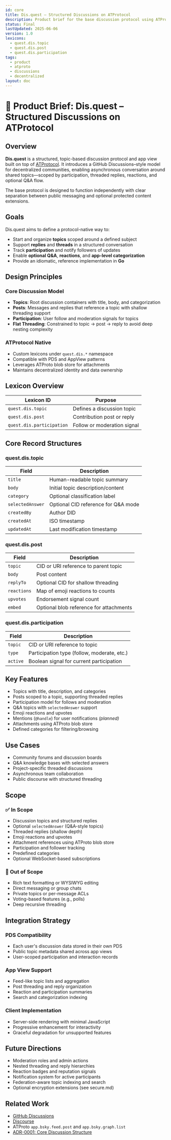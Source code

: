 ```yaml
---
id: core
title: Dis.quest – Structured Discussions on ATProtocol
description: Product brief for the base discussion protocol using ATProtocol with topic-post-participation modeling.
status: Final
lastUpdated: 2025-06-06
version: 1.0
lexicons:
  - quest.dis.topic
  - quest.dis.post
  - quest.dis.participation
tags:
  - product
  - atproto
  - discussions
  - decentralized
layout: doc
---
```


# 🧭 Product Brief: Dis.quest – Structured Discussions on ATProtocol

## Overview
**Dis.quest** is a structured, topic-based discussion protocol and app view built on top of [ATProtocol](https://atproto.com/). It introduces a GitHub Discussions–style model for decentralized communities, enabling asynchronous conversation around shared topics—scoped by participation, threaded replies, reactions, and optional Q&A flow.

The base protocol is designed to function independently with clear separation between public messaging and optional protected content extensions.

## Goals
Dis.quest aims to define a protocol-native way to:
- Start and organize **topics** scoped around a defined subject
- Support **replies** and **threads** in a structured conversation
- Track **participation** and notify followers of updates
- Enable **optional Q&A**, **reactions**, and **app-level categorization**
- Provide an idiomatic, reference implementation in **Go**

## Design Principles

### Core Discussion Model
- **Topics**: Root discussion containers with title, body, and categorization
- **Posts**: Messages and replies that reference a topic with shallow threading support
- **Participation**: User follow and moderation signals for topics
- **Flat Threading**: Constrained to topic → post → reply to avoid deep nesting complexity

### ATProtocol Native
- Custom lexicons under `quest.dis.*` namespace
- Compatible with PDS and AppView patterns
- Leverages ATProto blob store for attachments
- Maintains decentralized identity and data ownership

## Lexicon Overview

| Lexicon ID                | Purpose                          |
| ------------------------- | -------------------------------- |
| `quest.dis.topic`         | Defines a discussion topic       |
| `quest.dis.post`          | Contribution post or reply       |
| `quest.dis.participation` | Follow or moderation signal      |

## Core Record Structures

### quest.dis.topic
| Field           | Description                                    |
| --------------- | ---------------------------------------------- |
| `title`         | Human-readable topic summary                   |
| `body`          | Initial topic description/content              |
| `category`      | Optional classification label                  |
| `selectedAnswer`| Optional CID reference for Q&A mode           |
| `createdBy`     | Author DID                                     |
| `createdAt`     | ISO timestamp                                  |
| `updatedAt`     | Last modification timestamp                    |

### quest.dis.post
| Field      | Description                                       |
| ---------- | ------------------------------------------------- |
| `topic`    | CID or URI reference to parent topic             |
| `body`     | Post content                                      |
| `replyTo`  | Optional CID for shallow threading               |
| `reactions`| Map of emoji reactions to counts                 |
| `upvotes`  | Endorsement signal count                         |
| `embed`    | Optional blob reference for attachments          |

### quest.dis.participation
| Field        | Description                                     |
| ------------ | ----------------------------------------------- |
| `topic`      | CID or URI reference to topic                  |
| `type`       | Participation type (follow, moderate, etc.)    |
| `active`     | Boolean signal for current participation       |

## Key Features

- Topics with title, description, and categories
- Posts scoped to a topic, supporting threaded replies
- Participation model for follows and moderation
- Q&A topics with `selectedAnswer` support
- Emoji reactions and upvotes
- Mentions (`@handle`) for user notifications *(planned)*
- Attachments using ATProto blob store
- Defined categories for filtering/browsing

## Use Cases
- Community forums and discussion boards
- Q&A knowledge bases with selected answers
- Project-specific threaded discussions
- Asynchronous team collaboration
- Public discourse with structured threading

## Scope

### ✅ In Scope
- Discussion topics and structured replies
- Optional `selectedAnswer` (Q&A-style topics)
- Threaded replies (shallow depth)
- Emoji reactions and upvotes
- Attachment references using ATProto blob store
- Participation and follower tracking
- Predefined categories
- Optional WebSocket-based subscriptions

### 🚫 Out of Scope
- Rich text formatting or WYSIWYG editing
- Direct messaging or group chats
- Private topics or per-message ACLs
- Voting-based features (e.g., polls)
- Deep recursive threading

## Integration Strategy

### PDS Compatibility
- Each user's discussion data stored in their own PDS
- Public topic metadata shared across app views
- User-scoped participation and interaction records

### App View Support
- Feed-like topic lists and aggregation
- Post threading and reply organization
- Reaction and participation summaries
- Search and categorization indexing

### Client Implementation
- Server-side rendering with minimal JavaScript
- Progressive enhancement for interactivity
- Graceful degradation for unsupported features

## Future Directions
- Moderation roles and admin actions
- Nested threading and reply hierarchies
- Reaction badges and reputation signals
- Notification system for active participants
- Federation-aware topic indexing and search
- Optional encryption extensions (see secure.md)

## Related Work
- [GitHub Discussions](https://docs.github.com/en/discussions)
- [Discourse](https://www.discourse.org/)
- ATProto `app.bsky.feed.post` and `app.bsky.graph.list`
- [ADR-0001: Core Discussion Structure](/adr/0001-core-discussion-structure.md)